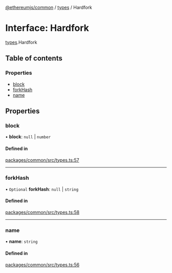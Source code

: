 [@ethereumjs/common](../README.md) / [types](../modules/types.md) / Hardfork

# Interface: Hardfork

[types](../modules/types.md).Hardfork

## Table of contents

### Properties

- [block](types.hardfork.md#block)
- [forkHash](types.hardfork.md#forkhash)
- [name](types.hardfork.md#name)

## Properties

### block

• **block**: ``null`` \| `number`

#### Defined in

[packages/common/src/types.ts:57](https://github.com/ethereumjs/ethereumjs-monorepo/blob/master/packages/common/src/types.ts#L57)

___

### forkHash

• `Optional` **forkHash**: ``null`` \| `string`

#### Defined in

[packages/common/src/types.ts:58](https://github.com/ethereumjs/ethereumjs-monorepo/blob/master/packages/common/src/types.ts#L58)

___

### name

• **name**: `string`

#### Defined in

[packages/common/src/types.ts:56](https://github.com/ethereumjs/ethereumjs-monorepo/blob/master/packages/common/src/types.ts#L56)
